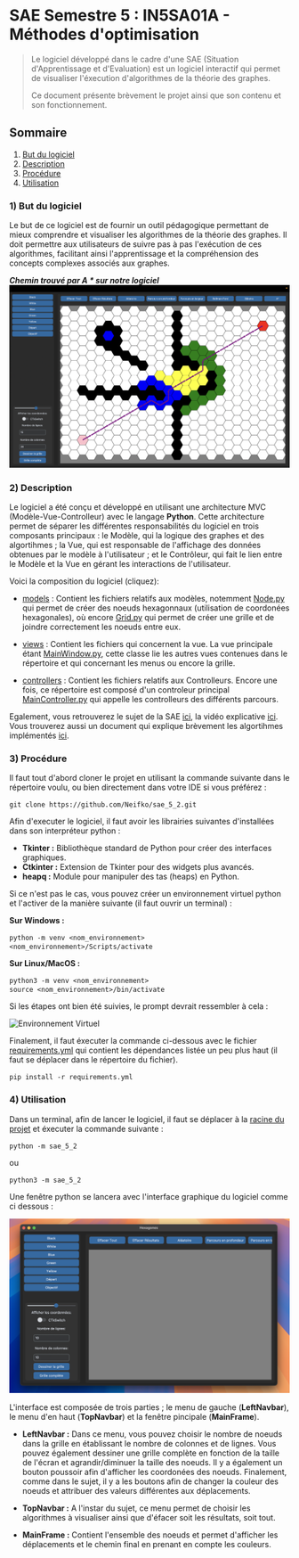 # SAE Semestre 5 : IN5SA01A - Méthodes d'optimisation

>Le logiciel développé dans le cadre d'une SAE (Situation d'Apprentissage et d'Evaluation) est un logiciel interactif qui permet de visualiser l'éxecution d'algorithmes de la théorie des graphes.
>
>Ce document présente brèvement le projet ainsi que son contenu et son fonctionnement.

## Sommaire
1. [But du logiciel](#1-but-du-logiciel)
2. [Description](#2-description)
3. [Procédure](#3-procédure)
4. [Utilisation](#4-utilisation)


### 1) But du logiciel
Le but de ce logiciel est de fournir un outil pédagogique permettant de mieux comprendre et visualiser les algorithmes de la théorie des graphes. Il doit permettre aux utilisateurs de suivre pas à pas l'exécution de ces algorithmes, facilitant ainsi l'apprentissage et la compréhension des concepts complexes associés aux graphes.  


***Chemin trouvé par A * sur notre logiciel***
![Algo A* de notre logiciel](./documents/image_but_du_logiciel.png)


### 2) Description  
Le logiciel a été conçu et développé en utilisant une architecture MVC (Modèle-Vue-Controlleur) avec le langage **Python**. Cette architecture permet de séparer les différentes responsabilités du logiciel en trois composants principaux : le Modèle, qui la logique des graphes et des algortihmes ; la Vue, qui est responsable de l'affichage des données obtenues par le modèle à l'utilisateur ; et le Contrôleur, qui fait le lien entre le Modèle et la Vue en gérant les interactions de l'utilisateur. 

Voici la composition du logiciel (cliquez):  
* [models](./sae_5_2/models/) : Contient les fichiers relatifs aux modèles, notemment [Node.py](./sae_5_2/models/Node.py) qui permet de créer des noeuds hexagonnaux (utilisation de coordonées hexagonales), où encore [Grid.py](./sae_5_2/models/Grid.py) qui permet de créer une grille et de joindre correctement les noeuds entre eux.  

* [views](./sae_5_2/views/) : Contient les fichiers qui concernent la vue. La vue principale étant [MainWindow.py](./sae_5_2/views/MainWindow.py), cette classe lie les autres vues contenues dans le répertoire et qui concernant les menus ou encore la grille.  

* [controllers](./sae_5_2/controllers/) : Contient les fichiers relatifs aux Controlleurs. Encore une fois, ce répertoire est composé d'un controleur principal [MainController.py](./sae_5_2/controllers/MainController.py) qui appelle les controlleurs des différents parcours.

Egalement, vous retrouverez le sujet de la SAE [ici](./documents/topic.md), la vidéo explicative [ici](./documents/hexagones2.mp4). Vous trouverez aussi un document qui explique brèvement les algortihmes implémentés [ici](./readme.md).


### 3) Procédure  

Il faut tout d'abord cloner le projet en utilisant la commande suivante dans le répertoire voulu, ou bien directement dans votre IDE si vous préférez : 

```shell
git clone https://github.com/Neifko/sae_5_2.git
```

Afin d'executer le logiciel, il faut avoir les librairies suivantes d'installées dans son interpréteur python : 

* **Tkinter :** Bibliothèque standard de Python pour créer des interfaces graphiques.
* **Ctkinter :** Extension de Tkinter pour des widgets plus avancés.
* **heapq :** Module pour manipuler des tas (heaps) en Python.

Si ce n'est pas le cas, vous pouvez créer un environnement virtuel python et l'activer de la manière suivante (il faut ouvrir un terminal) :

**Sur Windows :**
```shell
python -m venv <nom_environnement>
<nom_environnement>/Scripts/activate
```

**Sur Linux/MacOS :** 
```shell
python3 -m venv <nom_environnement>
source <nom_environnement>/bin/activate
```

Si les étapes ont bien été suivies, le prompt devrait ressembler à cela : 

![Environnement Virtuel](./documents/image_procédure.png)

Finalement, il faut éxecuter la commande ci-dessous avec le fichier [requirements.yml](./config/requirements.yml) qui contient les dépendances listée un peu plus haut (il faut se déplacer dans le répertoire du fichier).

```shell
pip install -r requirements.yml
```

### 4) Utilisation

Dans un terminal, afin de lancer le logiciel, il faut se déplacer à la [racine du projet](./) et éxecuter la commande suivante : 

```shell
python -m sae_5_2
```
ou
```
python3 -m sae_5_2
```
Une fenêtre python se lancera avec l'interface graphique du logiciel comme ci dessous : 

![Utilisation 1](./documents/image_utilisation_1.png)

L'interface est composée de trois parties ; le menu de gauche (**LeftNavbar**), le menu d'en haut (**TopNavbar**) et la fenêtre pincipale (**MainFrame**).

* **LeftNavbar :** Dans ce menu, vous pouvez choisir le nombre de noeuds dans la grille en établissant le nombre de colonnes et de lignes. Vous pouvez également dessiner une grille complète en fonction de la taille de l'écran et agrandir/diminuer la taille des noeuds. Il y a également un bouton poussoir afin d'afficher les coordonées des noeuds. Finalement, comme dans le sujet, il y a les boutons afin de changer la couleur des noeuds et attribuer des valeurs différentes aux déplacements.

* **TopNavbar :** A l'instar du sujet, ce menu permet de choisir les algorithmes à visualiser ainsi que d'éfacer soit les résultats, soit tout.  

* **MainFrame :** Contient l'ensemble des noeuds et permet d'afficher les déplacements et le chemin final en prenant en compte les couleurs.